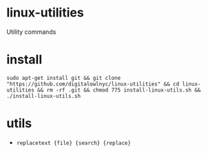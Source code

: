 # linux-utilities
Utility commands

# install
`sudo apt-get install git && git clone "https://github.com/digitalowlnyc/linux-utilities" && cd linux-utilities && rm -rf .git && chmod 775 install-linux-utils.sh && ./install-linux-utils.sh`

# utils
- `replacetext {file} {search} {replace}`
